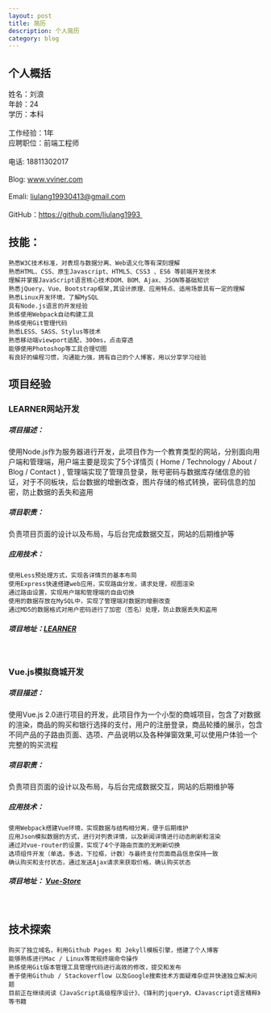 ```yaml
---
layout: post
title: 简历
description: 个人简历
category: blog
---
```


## 个人概括
姓名：刘浪                                       
年龄：24 <br>
学历：本科<br>								
工作经验：1年<br>
应聘职位：前端工程师<br> 				
电话: 18811302017 <br>				
Blog: www.vviner.com<br>				
Emali: liulang19930413@gmail.com <br>	
GitHub：https://github.com/liulang1993 <br>



## 技能：

	熟悉W3C技术标准，对表现与数据分离、Web语义化等有深刻理解
	熟悉HTML、CSS、原生Javascript、HTML5、CSS3 、ES6 等前端开发技术 
	理解并掌握JavaScript语言核心技术DOM、BOM、Ajax、JSON等基础知识
	熟悉jQuery、Vue、Bootstrap框架,其设计原理、应用特点、适用场景具有一定的理解
	熟悉Linux开发环境，了解MySQL 
	具有Node.js语言的开发经验
	熟练使用Webpack自动构建工具
	熟练使用Git管理代码
	熟悉LESS、SASS、Stylus等技术
	熟悉移动端viewport适配，300ms，点击穿透
	能够使用Photoshop等工具合理切图
	有良好的编程习惯，沟通能力强，拥有自己的个人博客，用以分享学习经验
	
	

## 项目经验
### LEARNER网站开发
##### 项目描述：
使用Node.js作为服务器进行开发，此项目作为一个教育类型的网站，分别面向用户端和管理端，用户端主要是现实了5个详情页 ( Home / Technology / About / Blog / Contact ) , 管理端实现了管理员登录，账号密码与数据库存储信息的验证，对于不同板块，后台数据的增删改查，图片存储的格式转换，密码信息的加密，防止数据的丢失和盗用
##### 项目职责：
负责项目页面的设计以及布局，与后台完成数据交互，网站的后期维护等
##### 应用技术：
	使用Less预处理方式，实现各详情页的基本布局
	使用Express快速搭建web应用，实现路由分发，请求处理，视图渲染
	通过路由设置，实现用户端和管理端的自由切换
	使用的数据存放在MySQL中，实现了管理端对数据的增删改查
	通过MD5的数据格式对用户密码进行了加密（签名）处理，防止数据丢失和盗用
##### 项目地址：[LEARNER](https://github.com/liulang1993/Node-project)
<br>


### Vue.js模拟商城开发
##### 项目描述：
使用Vue.js 2.0进行项目的开发，此项目作为一个小型的商城项目，包含了对数据的渲染，商品的购买和银行选择的支付，用户的注册登录，商品轮播的展示，包含不同产品的子路由页面、选项、产品说明以及各种弹窗效果,可以使用户体验一个完整的购买流程
##### 项目职责：
负责项目页面的设计以及布局，与后台完成数据交互，网站的后期维护等
##### 应用技术：
	使用Webpack搭建Vue环境，实现数据与结构相分离，便于后期维护
	应用Json模拟数据的方式，进行对列表详情，以及新闻详情进行动态刷新和渲染
	通过对vue-router的设置，实现了4个子路由页面的无刷新切换
	选项组件开发（单选，多选，下拉框，计数）与最终支付页面商品信息保持一致
	确认购买和支付状态，通过发送Ajax请求来获取价格，确认购买状态
##### 项目地址： [Vue-Store](https://github.com/liulang1993/Vue-project/tree/master/vue-Store)
<br>

## 技术探索
	购买了独立域名，利用Github Pages 和 Jekyll模板引擎，搭建了个人博客
	能够熟练进行Mac / Linux等常规终端命令操作
	熟练使用Git版本管理工具管理代码进行高效的修改，提交和发布
	善于使用Github / Stackoverflow 以及Google搜索技术方面疑难杂症并快速独立解决问题
	目前正在继续阅读《JavaScript高级程序设计》、《锋利的jquery》、《Javascript语言精粹》等书籍



